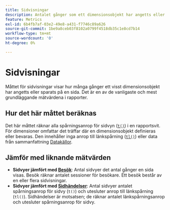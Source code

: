 ```yaml
---
title: Sidvisningar
description: Antalet gånger som ett dimensionsobjekt har angetts eller befunnits i Adobe Analytics.
feature: Metrics
exl-id: 6b4fb7af-03e2-49e8-a431-f7746c89a626
source-git-commit: 1be9a8ceb03f8102a0799f4518db35c1e8cd7b14
workflow-type: tm+mt
source-wordcount: '0'
ht-degree: 0%

---
```


# Sidvisningar

Måttet för sidvisningar visar hur många gånger ett visst dimensionsobjekt har angetts eller sparats på en sida. Det är en av de vanligaste och mest grundläggande mätvärdena i rapporter.

## Hur det här måttet beräknas

Det här måttet räknar alla spårningsanrop för sidvyn ([`t()`](/help/implement/vars/functions/t-method.md)) i en rapportsvit. För dimensioner omfattar det träffar där en dimensionsobjekt definieras eller bevaras. Den innehåller inga anrop till länkspårning ([`tl()`](/help/implement/vars/functions/tl-method.md)) eller data från sammanfattning [Datakällor](/help/import/data-sources/overview.md).

## Jämför med liknande mätvärden

* **Sidvyer jämfört med [Besök](visits.md)**: Antal sidvyer det antal gånger en sida visas. Besök räknar antalet sessioner för besökare. Ett besök består av en eller flera sidvisningar.
* **Sidvyer jämfört med [Sidhändelser](page-events.md)**: Antal sidvyer antalet spårningsanrop för sidvy (`t()`) och utesluter anrop till länkspårning (`tl()`). Sidhändelser är motsatsen; de räknar antalet länkspårningsanrop och utesluter spårningsanrop för sidvy.
